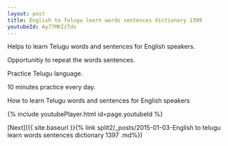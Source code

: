 ```yaml
---
layout: post
title: English to Telugu learn words sentences dictionary 1399 
youtubeId: Ay77MKIzTds
---
```

 
 
Helps to learn Telugu words and sentences for English speakers.

Opportunitiy to repeat the words sentences. 

Practice Telugu language. 
 
10 minutes practice every day. 
 
How to learn Telugu words and sentences for English speakers 
 
{% include youtubePlayer.html id=page.youtubeId %}
 
 
[Next]({{ site.baseurl }}{% link  split2/_posts/2015-01-03-English to telugu learn words sentences dictionary 1397 .md%})
 

